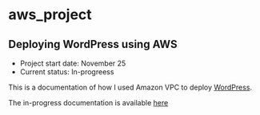 # aws_project
## Deploying WordPress using AWS

- Project start date: November 25
- Current status: In-progreess

This is a documentation of how I used Amazon VPC to deploy [WordPress](https://wordpress.com/).

The in-progress documentation is available [here](./htmlfiles/main.html)